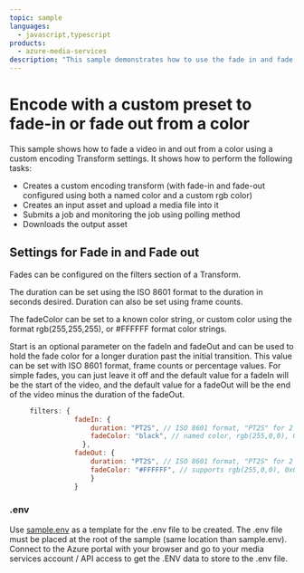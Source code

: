 ```yaml
---
topic: sample
languages:
  - javascript,typescript
products:
  - azure-media-services
description: "This sample demonstrates how to use the fade in and fade out from color feature in the standard encoder"
---
```


# Encode with a custom preset to fade-in or fade out from a color 

This sample shows how to fade a video in and out from a color using a custom encoding Transform settings. It shows how to perform the following tasks:

* Creates a custom encoding transform (with fade-in and fade-out configured using both a named color and a custom rgb color)
* Creates an input asset and upload a media file into it
* Submits a job and monitoring the job using polling method
* Downloads the output asset


## Settings for Fade in and Fade out

Fades can be configured on the filters section of a Transform.

The duration can be set using the ISO 8601 format to the duration in seconds desired.  Duration can also be set using frame counts.  

The fadeColor can be set to a known color string, or custom color using the format rgb(255,255,255), or #FFFFFF format color strings.   

Start is an optional parameter on the fadeIn and fadeOut and can be used to hold the fade color for a longer duration past the initial transition.  This value can be set with ISO 8601 format, frame counts or percentage values. 
For simple fades, you can just leave it off and the default value for a fadeIn will be the start of the video, and the default value for a fadeOut will be the end of the video minus the duration of the fadeOut. 

```javascript 
     filters: {
                fadeIn: {
                    duration: "PT2S", // ISO 8601 format, "PT2S" for 2 seconds,
                    fadeColor: "black", // named color, rgb(255,0,0), 0x000000 or #FFFFFF format. 
                  },
                fadeOut: {
                    duration: "PT2S", // ISO 8601 format, "PT2S" for 2 seconds,
                    fadeColor: "#FFFFFF", // supports rgb(255,0,0), 0x000000 or #FFFFFF format. 
                    }
                }
```

### .env

Use [sample.env](../../sample.env) as a template for the .env file to be created. The .env file must be placed at the root of the sample (same location than sample.env).
Connect to the Azure portal with your browser and go to your media services account / API access to get the .ENV data to store to the .env file.
